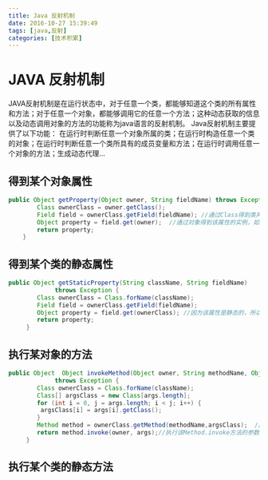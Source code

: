 ```yaml
---
title: Java 反射机制
date: 2016-10-27 15:39:49
tags: [java,反射]
categories: [技术积累]
---
```

# **JAVA 反射机制**
JAVA反射机制是在运行状态中，对于任意一个类，都能够知道这个类的所有属性和方法；对于任意一个对象，都能够调用它的任意一个方法；这种动态获取的信息以及动态调用对象的方法的功能称为java语言的反射机制。
Java反射机制主要提供了以下功能： 在运行时判断任意一个对象所属的类；在运行时构造任意一个类的对象；在运行时判断任意一个类所具有的成员变量和方法；在运行时调用任意一个对象的方法；生成动态代理...
##  **得到某个对象属性**
```  java
public Object getProperty(Object owner, String fieldName) throws Exception {  
        Class ownerClass = owner.getClass();  
        Field field = ownerClass.getField(fieldName); //通过Class得到类声明的属性
        Object property = field.get(owner);  //通过对象得到该属性的实例，如果这个属性是非公有的，这里会报IllegalAccessException。
        return property;  
    }
```
## **得到某个类的静态属性**
``` java
public Object getStaticProperty(String className, String fieldName)
             throws Exception {
        Class ownerClass = Class.forName(className);
        Field field = ownerClass.getField(fieldName);
        Object property = field.get(ownerClass); //因为该属性是静态的，所以直接从类的Class里取。
        return property;
     }
```
## **执行某对象的方法**
``` java
public Object  Object invokeMethod(Object owner, String methodName, Object[] args)
             throws Exception {
        Class ownerClass = Class.forName(className);
        Class[] argsClass = new Class[args.length];
        for (int i = 0, j = args.length; i < j; i++) {  
         argsClass[i] = args[i].getClass();  
        }  
        Method method = ownerClass.getMethod(methodName,argsClass);  //通过methodName和参数的argsClass（方法中的参数类型集合）数组得到要执行的Method。
        return method.invoke(owner, args);//执行该Method.invoke方法的参数是执行这个方法的对象owner，和参数数组args，可以这么理解：owner对象中带有参数args的method方法。返回值是Object，也既是该方法的返回值。
     }
```
## **执行某个类的静态方法**


